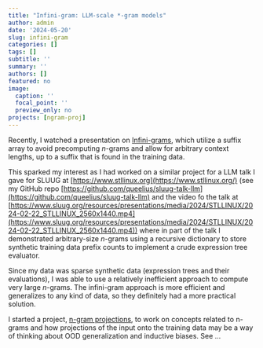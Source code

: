```yaml
---
title: "Infini-gram: LLM-scale *-gram models"
author: admin
date: '2024-05-20'
slug: infini-gram
categories: []
tags: []
subtitle: ''
summary: ''
authors: []
featured: no
image:
  caption: ''
  focal_point: ''
  preview_only: no
projects: [ngram-proj]
---
```


Recently, I watched a presentation on [Infini-grams](https://huggingface.co/spaces/liujch1998/infini-gram), which utilize a suffix array to avoid precomputing $n$-grams and allow for arbitrary context lengths, up to a suffix that is found in the training data.

This sparked my interest as I had worked on a similar project for a LLM talk I gave for SLUUG at [https://www.stllinux.org](https://www.stllinux.org/) (see my GitHub repo [https://github.com/queelius/sluug-talk-llm](https://github.com/queelius/sluug-talk-llm) and the video fo the talk at [https://www.sluug.org/resources/presentations/media/2024/STLLINUX/2024-02-22_STLLINUX_2560x1440.mp4](https://www.sluug.org/resources/presentations/media/2024/STLLINUX/2024-02-22_STLLINUX_2560x1440.mp4)) where in part of the talk I demonstrated arbitrary-size $n$-grams using a recursive dictionary to store synthetic training data prefix counts to implement a crude expression tree evaluator.

Since my data was sparse synthetic data (expression trees and their evaluations), I was able to use a relatively inefficient approach to compute very large $n$-grams. The infini-gram approach is more efficient and generalizes to any kind of data, so they definitely had a more practical solution.

I started a project, [n-gram projections](ngram-proj), to work on concepts related to n-grams and how projections of the input onto the training data may be a way of thinking about OOD generalization and inductive biases. See ...

